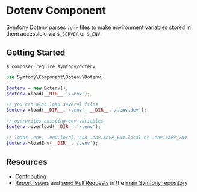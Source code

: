 Dotenv Component
================

Symfony Dotenv parses `.env` files to make environment variables stored in them
accessible via `$_SERVER` or `$_ENV`.

Getting Started
---------------

```
$ composer require symfony/dotenv
```

```php
use Symfony\Component\Dotenv\Dotenv;

$dotenv = new Dotenv();
$dotenv->load(__DIR__.'/.env');

// you can also load several files
$dotenv->load(__DIR__.'/.env', __DIR__.'/.env.dev');

// overwrites existing env variables
$dotenv->overload(__DIR__.'/.env');

// loads .env, .env.local, and .env.$APP_ENV.local or .env.$APP_ENV
$dotenv->loadEnv(__DIR__.'/.env');
```

Resources
---------

 * [Contributing](https://symfony.com/doc/current/contributing/index.html)
 * [Report issues](https://github.com/symfony/symfony/issues) and
   [send Pull Requests](https://github.com/symfony/symfony/pulls)
   in the [main Symfony repository](https://github.com/symfony/symfony)
